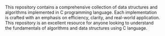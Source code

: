 This repository contains a comprehensive collection of data structures and algorithms implemented in C programming language. Each implementation is crafted with an emphasis on efficiency, clarity, and real-world application. This repository is an excellent resource for anyone looking to understand the fundamentals of algorithms and data structures using C language.
